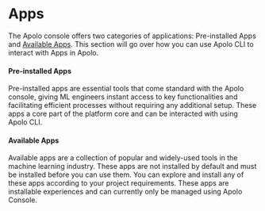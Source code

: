 # Apps

The Apolo console offers two categories of applications: Pre-installed Apps and [Available Apps](https://github.com/neuro-inc/apolo-documentation/blob/master/docs/documentation/english/core/apps/available-apps/README.md). This section will go over how you can use Apolo CLI to interact with Apps in Apolo.

#### Pre-installed Apps

Pre-installed apps are essential tools that come standard with the Apolo console, giving ML engineers instant access to key functionalities and facilitating efficient processes without requiring any additional setup. These apps a core part of the platform core and can be interacted with using Apolo CLI.

#### Available Apps

Available apps are a collection of popular and widely-used tools in the machine learning industry. These apps are not installed by default and must be installed before you can use them. You can explore and install any of these apps according to your project requirements. These apps are installable experiences and can currently only be managed using Apolo Console.
